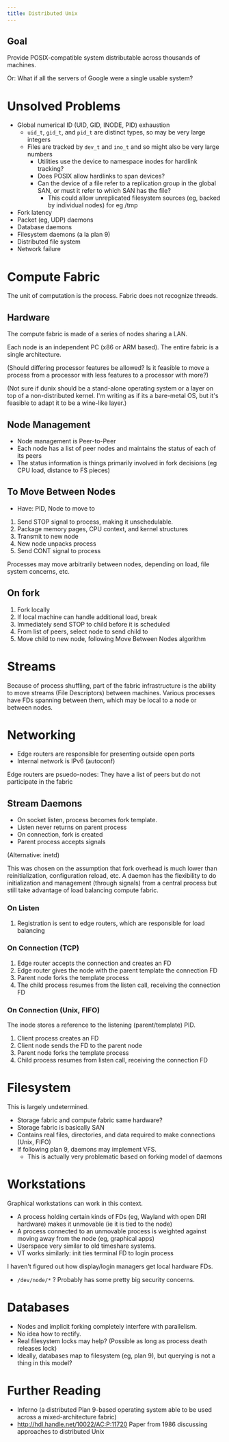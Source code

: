 ```yaml
---
title: Distributed Unix
---
```


Goal
----
Provide POSIX-compatible system distributable across thousands of machines.

Or: What if all the servers of Google were a single usable system?

Unsolved Problems
=================
* Global numerical ID (UID, GID, INODE, PID) exhaustion
  * `uid_t`, `gid_t`, and `pid_t` are distinct types, so may be very large integers
  * Files are tracked by `dev_t` and `ino_t` and so might also be very large numbers
    * Utilities use the device to namespace inodes for hardlink tracking?
    * Does POSIX allow hardlinks to span devices?
    * Can the device of a file refer to a replication group in the global SAN, or must it refer to which SAN has the file?
      * This could allow unreplicated filesystem sources (eg, backed by individual nodes) for eg /tmp
* Fork latency
* Packet (eg, UDP) daemons
* Database daemons
* Filesystem daemons (a la plan 9)
* Distributed file system
* Network failure

Compute Fabric
==============
The unit of computation is the process. Fabric does not recognize threads.

Hardware
--------
The compute fabric is made of a series of nodes sharing a LAN.

Each node is an independent PC (x86 or ARM based). The entire fabric is a single architecture.

(Should differing processor features be allowed? Is it feasible to move a process from a processor with less features to a processor with more?)

(Not sure if dunix should be a stand-alone operating system or a layer on top of a non-distributed kernel. I'm writing as if its a bare-metal OS, but it's feasible to adapt it to be a wine-like layer.)

Node Management
---------------
* Node management is Peer-to-Peer
* Each node has a list of peer nodes and maintains the status of each of its peers
* The status information is things primarily involved in fork decisions (eg CPU load, distance to FS pieces)

To Move Between Nodes
---------------------
* Have: PID, Node to move to
1. Send STOP signal to process, making it unschedulable.
2. Package memory pages, CPU context, and kernel structures
3. Transmit to new node
4. New node unpacks process
5. Send CONT signal to process

Processes may move arbitrarily between nodes, depending on load, file system concerns, etc.

On fork
-------
1. Fork locally
2. If local machine can handle additional load, break
3. Immediately send STOP to child before it is scheduled
4. From list of peers, select node to send child to
5. Move child to new node, following Move Between Nodes algorithm

Streams
=======

Because of process shuffling, part of the fabric infrastructure is the ability to move streams (File Descriptors) between machines. Various processes have FDs spanning between them, which may be local to a node or between nodes.

Networking
==========
* Edge routers are responsible for presenting outside open ports
* Internal network is IPv6 (autoconf)

Edge routers are psuedo-nodes: They have a list of peers but do not participate in the fabric

Stream Daemons
--------------
* On socket listen, process becomes fork template.
* Listen never returns on parent process
* On connection, fork is created
* Parent process accepts signals

(Alternative: inetd)

This was chosen on the assumption that fork overhead is much lower than reinitialization, configuration reload, etc. A daemon has the flexibility to do initialization and management (through signals) from a central process but still take advantage of load balancing compute fabric.

### On Listen
1. Registration is sent to edge routers, which are responsible for load balancing

### On Connection (TCP)
1. Edge router accepts the connection and creates an FD
2. Edge router gives the node with the parent template the connection FD
3. Parent node forks the template process
4. The child process resumes from the listen call, receiving the connection FD

### On Connection (Unix, FIFO)
The inode stores a reference to the listening (parent/template) PID.

1. Client process creates an FD
2. Client node sends the FD to the parent node
3. Parent node forks the template process
4. Child process resumes from listen call, receiving the connection FD

Filesystem
==========
This is largely undetermined.

* Storage fabric and compute fabric same hardware?
* Storage fabric is basically SAN
* Contains real files, directories, and data required to make connections (Unix, FIFO)
* If following plan 9, daemons may implement VFS.
  * This is actually very problematic based on forking model of daemons

Workstations
============
Graphical workstations can work in this context.

* A process holding certain kinds of FDs (eg, Wayland with open DRI hardware) 
  makes it unmovable (ie it is tied to the node)
* A process connected to an unmovable process is weighted against moving away from the node (eg, graphical apps)
* Userspace very similar to old timeshare systems.
* VT works similarly: init ties terminal FD to login process

I haven't figured out how display/login managers get local hardware FDs.

* `/dev/node/*` ? Probably has some pretty big security concerns.

Databases
=========
* Nodes and implicit forking completely interfere with parallelism.
* No idea how to rectify.
* Real filesystem locks may help? (Possible as long as process death releases lock)
* Ideally, databases map to filesystem (eg, plan 9), but querying is not a thing in this model?

Further Reading
===============
* Inferno (a distributed Plan 9-based operating system able to be used across a mixed-architecture fabric)
* http://hdl.handle.net/10022/AC:P:11720 Paper from 1986 discussing approaches to distributed Unix
